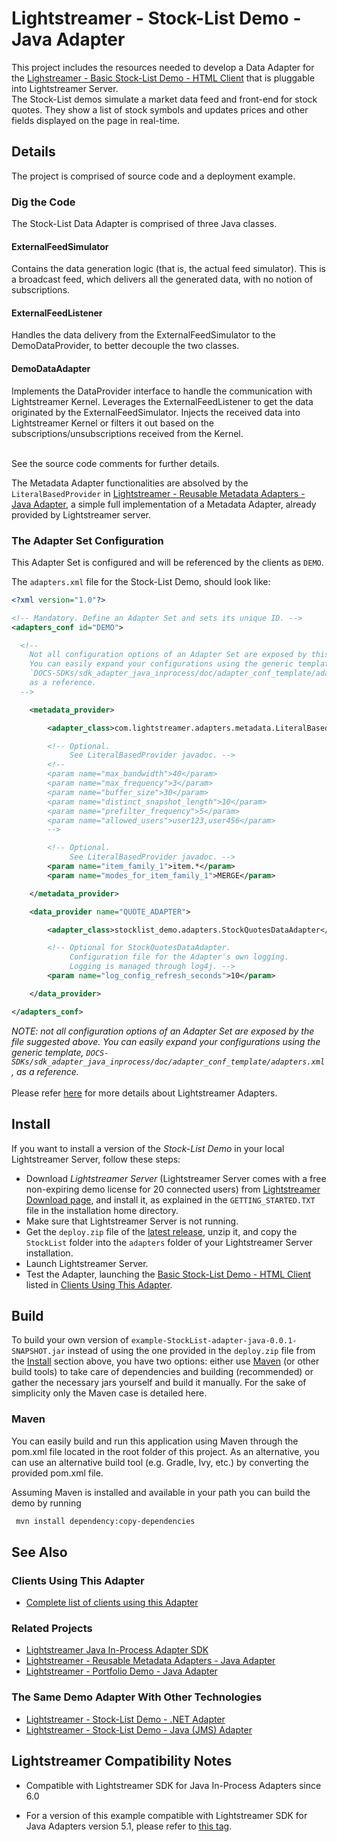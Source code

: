 # Lightstreamer - Stock-List Demo - Java Adapter

<!-- START DESCRIPTION lightstreamer-example-stocklist-adapter-java -->

This project includes the resources needed to develop a Data Adapter for the [Lighstreamer - Basic Stock-List Demo - HTML Client](https://github.com/Lightstreamer/Lightstreamer-example-Stocklist-client-javascript#basic-stock-list-demo---html-client) that is pluggable into Lightstreamer Server.<br>
The Stock-List demos simulate a market data feed and front-end for stock quotes. They show a list of stock symbols and updates prices and other fields displayed on the page in real-time.<br>

## Details

The project is comprised of source code and a deployment example.

### Dig the Code

The Stock-List Data Adapter is comprised of three Java classes.

#### ExternalFeedSimulator

Contains the data generation logic (that is, the actual feed simulator). This is a broadcast feed, which delivers all the generated data, with no notion of subscriptions.

#### ExternalFeedListener

Handles the data delivery from the ExternalFeedSimulator to the DemoDataProvider, to better decouple the two classes.

#### DemoDataAdapter

Implements the DataProvider interface to handle the communication with Lightstreamer Kernel. Leverages the ExternalFeedListener to get the data originated by the ExternalFeedSimulator. Injects the received data into Lightstreamer Kernel or filters it out based on the subscriptions/unsubscriptions received from the Kernel.<br>
<br>

See the source code comments for further details.

The Metadata Adapter functionalities are absolved by the `LiteralBasedProvider` in [Lightstreamer - Reusable Metadata Adapters - Java Adapter](https://github.com/Lightstreamer/Lightstreamer-example-ReusableMetadata-adapter-java), a simple full implementation of a Metadata Adapter, already provided by Lightstreamer server. 

<!-- END DESCRIPTION lightstreamer-example-stocklist-adapter-java -->

### The Adapter Set Configuration

This Adapter Set is configured and will be referenced by the clients as `DEMO`.

The `adapters.xml` file for the Stock-List Demo, should look like:

```xml
<?xml version="1.0"?>

<!-- Mandatory. Define an Adapter Set and sets its unique ID. -->
<adapters_conf id="DEMO">

  <!--
    Not all configuration options of an Adapter Set are exposed by this file.
    You can easily expand your configurations using the generic template,
    `DOCS-SDKs/sdk_adapter_java_inprocess/doc/adapter_conf_template/adapters.xml`,
    as a reference.
  -->

    <metadata_provider>

        <adapter_class>com.lightstreamer.adapters.metadata.LiteralBasedProvider</adapter_class>

        <!-- Optional.
             See LiteralBasedProvider javadoc. -->
        <!--
        <param name="max_bandwidth">40</param>
        <param name="max_frequency">3</param>
        <param name="buffer_size">30</param>
        <param name="distinct_snapshot_length">10</param>
        <param name="prefilter_frequency">5</param>
        <param name="allowed_users">user123,user456</param>
        -->

        <!-- Optional.
             See LiteralBasedProvider javadoc. -->
        <param name="item_family_1">item.*</param>
        <param name="modes_for_item_family_1">MERGE</param>

    </metadata_provider>

    <data_provider name="QUOTE_ADAPTER">

        <adapter_class>stocklist_demo.adapters.StockQuotesDataAdapter</adapter_class>

        <!-- Optional for StockQuotesDataAdapter.
             Configuration file for the Adapter's own logging.
             Logging is managed through log4j. -->
        <param name="log_config_refresh_seconds">10</param>

    </data_provider>

</adapters_conf>
```

<i>NOTE: not all configuration options of an Adapter Set are exposed by the file suggested above. 
You can easily expand your configurations using the generic template, `DOCS-SDKs/sdk_adapter_java_inprocess/doc/adapter_conf_template/adapters.xml`, as a reference.</i><br>
<br>
Please refer [here](http://www.lightstreamer.com/docs/base/General%20Concepts.pdf) for more details about Lightstreamer Adapters.<br>

## Install

If you want to install a version of the *Stock-List Demo* in your local Lightstreamer Server, follow these steps:

* Download *Lightstreamer Server* (Lightstreamer Server comes with a free non-expiring demo license for 20 connected users) from [Lightstreamer Download page](http://www.lightstreamer.com/download.htm), and install it, as explained in the `GETTING_STARTED.TXT` file in the installation home directory.
* Make sure that Lightstreamer Server is not running.
* Get the `deploy.zip` file of the [latest release](https://github.com/Lightstreamer/Lightstreamer-example-StockList-adapter-java/releases), unzip it, and copy the `StockList` folder into the `adapters` folder of your Lightstreamer Server installation.
* Launch Lightstreamer Server.
* Test the Adapter, launching the [Basic Stock-List Demo - HTML Client](https://github.com/Lightstreamer/Lightstreamer-example-Stocklist-client-javascript#basic-stock-list-demo---html-client) listed in [Clients Using This Adapter](https://github.com/Lightstreamer/Lightstreamer-example-StockList-adapter-java#clients-using-this-adapter).

## Build

To build your own version of `example-StockList-adapter-java-0.0.1-SNAPSHOT.jar` instead of using the one provided in the `deploy.zip` file from the [Install](https://github.com/Lightstreamer/Lightstreamer-example-Stocklist-adapter-java#install) section above, you have two options:
either use [Maven](https://maven.apache.org/) (or other build tools) to take care of dependencies and building (recommended) or gather the necessary jars yourself and build it manually.
For the sake of simplicity only the Maven case is detailed here.

### Maven

You can easily build and run this application using Maven through the pom.xml file located in the root folder of this project. As an alternative, you can use an alternative build tool (e.g. Gradle, Ivy, etc.) by converting the provided pom.xml file.

Assuming Maven is installed and available in your path you can build the demo by running
```sh 
 mvn install dependency:copy-dependencies 
```

## See Also

### Clients Using This Adapter

<!-- START RELATED_ENTRIES -->

* [Complete list of clients using this Adapter](https://github.com/Lightstreamer?utf8=%E2%9C%93&q=lightstreamer-example-stocklist-client&type=&language=)

<!-- END RELATED_ENTRIES -->
### Related Projects

* [Lightstreamer Java In-Process Adapter SDK](https://github.com/Lightstreamer/Lightstreamer-lib-adapter-java-inprocess)
* [Lightstreamer - Reusable Metadata Adapters - Java Adapter](https://github.com/Lightstreamer/Lightstreamer-example-ReusableMetadata-adapter-java)
* [Lightstreamer - Portfolio Demo - Java Adapter](https://github.com/Lightstreamer/Lightstreamer-example-Portfolio-adapter-java)

### The Same Demo Adapter With Other Technologies

* [Lightstreamer - Stock-List Demo - .NET Adapter](https://github.com/Lightstreamer/Lightstreamer-example-StockList-adapter-dotnet)
* [Lightstreamer - Stock-List Demo - Java (JMS) Adapter](https://github.com/Lightstreamer/Lightstreamer-example-StockList-adapter-JMS)

## Lightstreamer Compatibility Notes

* Compatible with Lightstreamer SDK for Java In-Process Adapters since 6.0
- For a version of this example compatible with Lightstreamer SDK for Java Adapters version 5.1, please refer to [this tag](https://github.com/Lightstreamer/Lightstreamer-example-StockList-adapter-java/releases/tag/for_Lightstreamer_5.1.2).
